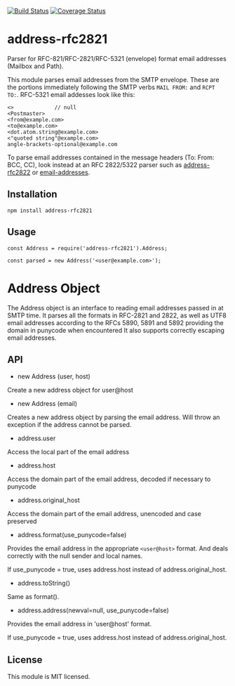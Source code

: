 [![Build Status][ci-img]][ci-url]
[![Coverage Status][cov-img]][cov-url]

# address-rfc2821

Parser for RFC-821/RFC-2821/RFC-5321 (envelope) format email addresses (Mailbox and Path).

This module parses email addresses from the SMTP envelope. These are the portions immediately following the SMTP verbs `MAIL FROM:` and `RCPT TO:`. RFC-5321 email addesses look like this:

```
<>             // null
<Postmaster>
<from@example.com>
<to@example.com>
<dot.atom.string@example.com>
<"quoted string"@example.com>
angle-brackets-optional@example.com
```

To parse email addresses contained in the message headers (To: From: BCC, CC), look instead at an RFC 2822/5322 parser such as [address-rfc2822](https://www.npmjs.com/package/address-rfc2822) or [email-addresses](https://www.npmjs.com/package/email-addresses).

## Installation

    npm install address-rfc2821

## Usage

    const Address = require('address-rfc2821').Address;

    const parsed = new Address('<user@example.com>');

# Address Object

The Address object is an interface to reading email addresses passed in at
SMTP time. It parses all the formats in RFC-2821 and 2822, as well as UTF8
email addresses according to the RFCs 5890, 5891 and 5892 providing the
domain in punycode when encountered It also supports correctly escaping
email addresses.

## API

- new Address (user, host)

Create a new address object for user@host

- new Address (email)

Creates a new address object by parsing the email address. Will throw an
exception if the address cannot be parsed.

- address.user

Access the local part of the email address

- address.host

Access the domain part of the email address, decoded if necessary to punycode

- address.original_host

Access the domain part of the email address, unencoded and case preserved

- address.format(use_punycode=false)

Provides the email address in the appropriate `<user@host>` format. And
deals correctly with the null sender and local names.

If use_punycode = true, uses address.host instead of address.original_host.

- address.toString()

Same as format().

- address.address(newval=null, use_punycode=false)

Provides the email address in 'user@host' format.

If use_punycode = true, uses address.host instead of address.original_host.

## License

This module is MIT licensed.

[ci-img]: https://github.com/haraka/node-address-rfc2821/actions/workflows/ci.yml/badge.svg
[ci-url]: https://github.com/haraka/node-address-rfc2821/actions/workflows/ci.yml
[cov-img]: https://codecov.io/github/haraka/node-address-rfc2821/coverage.svg?branch=master
[cov-url]: https://codecov.io/github/haraka/node-address-rfc2821?branch=master
